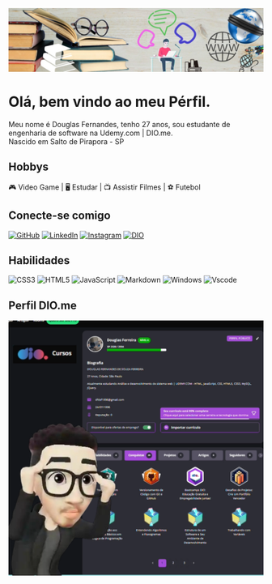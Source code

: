 ![texto alternativo - alt](imagem/topo.png)

# Olá, bem vindo ao meu Pérfil.
 Meu nome é Douglas Fernandes, tenho 27 anos, sou estudante de engenharia de software na Udemy.com | DIO.me.<br>
Nascido em Salto de Pirapora - SP<br>

## **Hobbys**

<div style=text-inline>
 🎮 Video Game 
| 🖥️ Estudar 
| 📺 Assistir Filmes 
| ⚽ Futebol
</div>

## Conecte-se comigo

[![GitHub](https://img.shields.io/badge/GitHub-000?style=for-the-badge&logo=GitHub)](https://github.com/DoughFernandes)
[![LinkedIn](https://img.shields.io/badge/LinkedIn-000?style=for-the-badge&logo=linkedin&logoColor=0E76A8)](https://www.linkedin.com/in/douglas-fernandes-616068287/)
[![Instagram](https://img.shields.io/badge/Instagram-000?style=for-the-badge&logo=instagram)](https://instagram.com/dooughsouza?utm_source=qr&igshid=OGIxMTE0OTdkZA==)
[![DIO](https://img.shields.io/badge/DIGITAL_INNOVATION_ONE-000?style=for-the-badge)](https://www.dio.me/users/dfdsf1996)

## Habilidades

![CSS3](https://img.shields.io/badge/CSS3-000?style=for-the-badge&logo=css3&logoColor=264CE4)
![HTML5](https://img.shields.io/badge/HTML5-000?style=for-the-badge&logo=html5)
![JavaScript](https://img.shields.io/badge/JavaScript-black?style=for-the-badge&logo=javascript&logoColor=yellow)
![Markdown](https://img.shields.io/badge/Markdown-000?style=for-the-badge&logo=markdown)
![Windows](https://img.shields.io/badge/Windows-000?style=for-the-badge&logo=windows&logoColor=2CA5E0)
![Vscode](https://img.shields.io/badge/Vscode-black?style=for-the-badge&logo=visual-studio-code&logoColor=007ACC)

## Perfil DIO.me
<a href="https://www.dio.me/users/dfdsf1996"><img src="imagem/perfil.png" alt=""></a>
